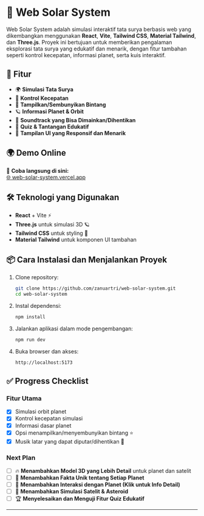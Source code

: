 # 🌌 Web Solar System

Web Solar System adalah simulasi interaktif tata surya berbasis web yang dikembangkan menggunakan **React**, **Vite**, **Tailwind CSS**, **Material Tailwind**, dan **Three.js**. Proyek ini bertujuan untuk memberikan pengalaman eksplorasi tata surya yang edukatif dan menarik, dengan fitur tambahan seperti kontrol kecepatan, informasi planet, serta kuis interaktif.

## 🚀 Fitur

- 🌍 **Simulasi Tata Surya**
- 🔄 **Kontrol Kecepatan**
- 🌟 **Tampilkan/Sembunyikan Bintang**
- 🪐 **Informasi Planet & Orbit**
- 🎵 **Soundtrack yang Bisa Dimainkan/Dihentikan**
- 🎯 **Quiz & Tantangan Edukatif**
- 🎨 **Tampilan UI yang Responsif dan Menarik**

## 🌍 Demo Online

🔗 **Coba langsung di sini:**  
[🌐 web-solar-system.vercel.app](https://web-solar-system.vercel.app)

## 🛠️ Teknologi yang Digunakan

- **React** + Vite ⚡
- **Three.js** untuk simulasi 3D 🪐
- **Tailwind CSS** untuk styling 🎨
- **Material Tailwind** untuk komponen UI tambahan

## 📦 Cara Instalasi dan Menjalankan Proyek

1. Clone repository:

   ```bash
   git clone https://github.com/zanuartri/web-solar-system.git
   cd web-solar-system
   ```

2. Instal dependensi:

   ```bash
   npm install
   ```

3. Jalankan aplikasi dalam mode pengembangan:

   ```bash
   npm run dev
   ```

4. Buka browser dan akses:
   ```
   http://localhost:5173
   ```

## ✅ Progress Checklist

### **Fitur Utama**

- [x] Simulasi orbit planet
- [x] Kontrol kecepatan simulasi
- [x] Informasi dasar planet
- [x] Opsi menampilkan/menyembunyikan bintang ⭐
- [x] Musik latar yang dapat diputar/dihentikan 🎵

### **Next Plan**

- [ ] 🔥 **Menambahkan Model 3D yang Lebih Detail** untuk planet dan satelit
- [ ] 📜 **Menambahkan Fakta Unik tentang Setiap Planet**
- [ ] 🚀 **Menambahkan Interaksi dengan Planet (Klik untuk Info Detail)**
- [ ] 📡 **Menambahkan Simulasi Satelit & Asteroid**
- [ ] 🏆 **Menyelesaikan dan Menguji Fitur Quiz Edukatif**

---
